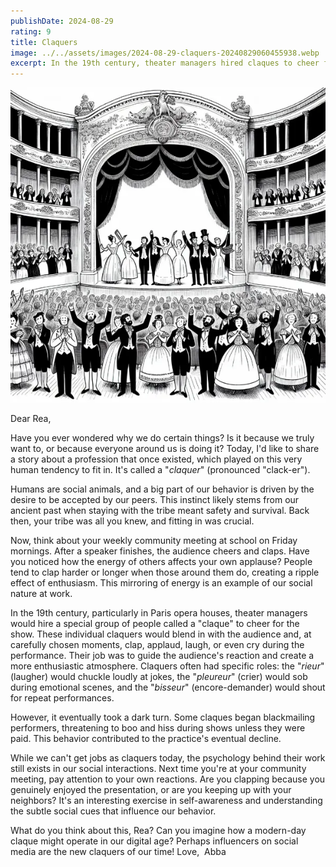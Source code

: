 ```yaml
---
publishDate: 2024-08-29
rating: 9
title: Claquers
image: ../../assets/images/2024-08-29-claquers-20240829060455938.webp
excerpt: In the 19th century, theater managers hired claques to cheer for shows and guide the audience's reaction, but some claques began blackmailing performers, leading to their eventual decline.
---
```


![center|300](../../assets/images/2024-08-29-claquers-20240829060455938.webp)

Dear Rea,

Have you ever wondered why we do certain things? Is it because we truly want to, or because everyone around us is doing it? Today, I'd like to share a story about a profession that once existed, which played on this very human tendency to fit in. It's called a "_claquer_" (pronounced "clack-er").

Humans are social animals, and a big part of our behavior is driven by the desire to be accepted by our peers. This instinct likely stems from our ancient past when staying with the tribe meant safety and survival. Back then, your tribe was all you knew, and fitting in was crucial.

Now, think about your weekly community meeting at school on Friday mornings. After a speaker finishes, the audience cheers and claps. Have you noticed how the energy of others affects your own applause? People tend to clap harder or longer when those around them do, creating a ripple effect of enthusiasm. This mirroring of energy is an example of our social nature at work.

In the 19th century, particularly in Paris opera houses, theater managers would hire a special group of people called a "claque" to cheer for the show. These individual claquers would blend in with the audience and, at carefully chosen moments, clap, applaud, laugh, or even cry during the performance. Their job was to guide the audience's reaction and create a more enthusiastic atmosphere. Claquers often had specific roles: the "_rieur_" (laugher) would chuckle loudly at jokes, the "_pleureur_" (crier) would sob during emotional scenes, and the "_bisseur_" (encore-demander) would shout for repeat performances.

However, it eventually took a dark turn. Some claques began blackmailing performers, threatening to boo and hiss during shows unless they were paid. This behavior contributed to the practice's eventual decline.

While we can't get jobs as claquers today, the psychology behind their work still exists in our social interactions. Next time you're at your community meeting, pay attention to your own reactions. Are you clapping because you genuinely enjoyed the presentation, or are you keeping up with your neighbors? It's an interesting exercise in self-awareness and understanding the subtle social cues that influence our behavior.

What do you think about this, Rea? Can you imagine how a modern-day claque might operate in our digital age? Perhaps influencers on social media are the new claquers of our time!
Love, 
Abba
